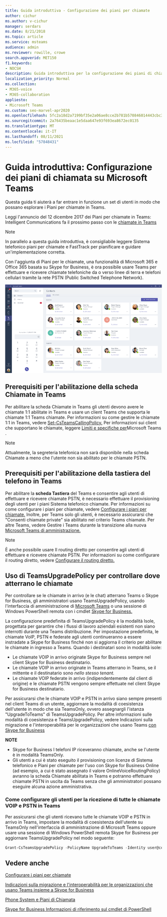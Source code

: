 ```yaml
---
title: Guida introduttiva - Configurazione dei piani per chiamate
author: cichur
ms.author: v-cichur
manager: serdars
ms.date: 8/21/2018
ms.topic: article
ms.service: msteams
audience: admin
ms.reviewer: rowille, crowe
search.appverid: MET150
f1.keywords:
- NOCSH
description: Guida introduttiva per la configurazione dei piani di chiamata in Microsoft Teams per consentire l'avvio di un set di utenti.
localization_priority: Normal
ms.collection:
- M365-voice
- M365-collaboration
appliesto:
- Microsoft Teams
ms.custom: seo-marvel-apr2020
ms.openlocfilehash: 5fc2a18d2a7199bf35e2a06ae8cce2b781b570846014443cbc30b393e39e52aa
ms.sourcegitcommit: 2a76435beaac1e5daa647e93f693ea8672ec0135
ms.translationtype: MT
ms.contentlocale: it-IT
ms.lasthandoff: 08/11/2021
ms.locfileid: "57848431"
---
```

# <a name="quick-start-guide-configuring-calling-plans-in-microsoft-teams"></a>Guida introduttiva: Configurazione dei piani di chiamata su Microsoft Teams

Questa guida ti aiuterà a far entrare in funzione un set di utenti in modo che possano esplorare i Piani per chiamate in Teams.

Leggi l'annuncio del 12 dicembre 2017 dei Piani per chiamate in Teams: Intelligent Communications fa il prossimo passo con le [chiamate in Teams](https://aka.ms/ipyqus)

> [!NOTE]
> In parallelo a questa guida introduttiva, è [](calling-plan-landing-page.md) consigliabile leggere Sistema telefonico [](https://aka.ms/cloudvoice) piani per chiamate e FastTrack per pianificare e guidare un'implementazione corretta.

Con l'aggiunta di Piani per le chiamate, una funzionalità di Microsoft 365 e Office 365 basata su Skype for Business, è ora possibile usare Teams per effettuare e ricevere chiamate telefoniche da o verso linee di terra e telefoni cellulari tramite la rete PSTN (Public Switched Telephone Network).

![Schermata che mostra la pagina Contatti in Teams](media/Calling_in_Teams.png)
## <a name="prerequisites-for-enabling-the-calls-tab-in-teams"></a>Prerequisiti per l'abilitazione **della scheda** Chiamate in Teams
Per abilitare  la scheda Chiamate in Teams gli utenti devono avere le chiamate 1:1 abilitate in Teams e usare un client Teams che supporta le chiamate 1:1 Teams chiamate. Per informazioni su come gestire le chiamate 1:1 in Teams, vedere [Set-CsTeamsCallingPolicy.](/powershell/module/skype/set-csteamscallingpolicy) Per informazioni sui client che supportano le chiamate, leggere [Limiti e specifiche per](./limits-specifications-teams.md)Microsoft Teams .

> [!NOTE]
> Attualmente, la segreteria telefonica non sarà disponibile nella scheda Chiamate a meno che l'utente non sia abilitato per le chiamate PSTN. 

## <a name="prerequisites-for-enabling-the-dial-pad-in-teams"></a>Prerequisiti per l'abilitazione della **tastiera del** telefono in Teams
Per abilitare la **scheda Tastiera** del Teams e consentire agli utenti di effettuare e ricevere chiamate PSTN, è necessario effettuare il provisioning degli utenti per i piani Sistema telefonico chiamate. Per informazioni su come configurare i piani per chiamate, vedere [Configurare i piani per chiamate.](./set-up-calling-plans.md)
Inoltre, per Teams solo gli utenti, è necessario assicurarsi che "Consenti chiamate private" sia abilitato nel criterio Teams chiamate. Per altre Teams, vedere Gestire i Teams durante la transizione alla nuova [Microsoft Teams di amministrazione.](./manage-teams-skypeforbusiness-admin-center.md)
> [!NOTE]
> È anche possibile usare Il routing diretto per consentire agli utenti di effettuare e ricevere chiamate PSTN. Per informazioni su come configurare il routing diretto, vedere [Configurare il routing diretto.](./direct-routing-configure.md)

## <a name="using-teamsupgradepolicy-to-control-where-calls-land"></a>Uso di TeamsUpgradePolicy per controllare dove atterrano le chiamate
Per controllare se le chiamate in arrivo (e le chat) atterrano Teams o Skype for Business, gli amministratori usano TeamsUpgradePolicy, usando l'interfaccia di amministrazione di [Microsoft Teams](https://aka.ms/teamsadmincenter) o una sessione di Windows PowerShell remota con i cmdlet [Skype for Business.](/powershell/module/skype)


La configurazione predefinita di TeamsUpgradePolicy è la modalità Isole, progettata per garantire che i flussi di lavoro aziendali esistenti non siano interrotti durante una Teams distribuzione. Per impostazione predefinita, le chiamate VoIP, PSTN e federate agli utenti continueranno a essere instradate a Skype for Business finché non si aggiorna il criterio per abilitare le chiamate in ingresso a Teams.  Quando i destinatari sono in modalità isole:

 - Le chiamate VOIP in arrivo originate Skype for Business sempre nel client Skype for Business destinatario.
 - Le chiamate VOIP in arrivo originate in Teams atterrano in Teams, se il mittente e il destinatario sono *nello stesso tenant.*
 - Le chiamate VOIP federate in arrivo (indipendentemente dal client di origine) e le chiamate PSTN vengono sempre effettuate nel client Skype for Business destinatario.
 
Per assicurarsi che le chiamate VOIP e PSTN in arrivo siano sempre presenti nel client Teams di un utente, aggiornare la modalità di coesistenza dell'utente in modo che sia TeamsOnly, ovvero assegnargli l'istanza "UpgradeToTeams" di TeamsUpgradePolicy.  Per altre informazioni sulle modalità di coesistenza e TeamsUpgradePolicy, vedere Indicazioni sulla migrazione e l'interoperabilità per le organizzazioni che usano Teams [con Skype for Business](./migration-interop-guidance-for-teams-with-skype.md)

**NOTE**
 - Skype for Business I telefoni IP riceveranno chiamate, anche se l'utente è in modalità TeamsOnly.  
 - Gli utenti a cui è stato eseguito il provisioning con licenze di Sistema telefonico e Piani per chiamate per l'uso con Skype for Business Online (ad esempio, a cui è stato assegnato il valore OnlineVoiceRoutingPolicy) avranno la scheda Chiamate abilitata in Teams e potranno effettuare chiamate PSTN in uscita da Teams senza che gli amministratori possano eseguire alcuna azione amministrativa.


### <a name="how-to-configure-users-to-receive-all-incoming-voip-and-pstn-calls-in-teams"></a>Come configurare gli utenti per la ricezione di tutte le chiamate VOIP e PSTN in Teams
Per assicurarsi che gli utenti ricevano tutte le chiamate VOIP e PSTN in arrivo in Teams, impostare la modalità di coesistenza dell'utente su TeamsOnly nell'interfaccia di amministrazione di Microsoft Teams oppure usare una sessione di Windows PowerShell remota Skype for Business per aggiornare TeamsUpgradePolicy nel modo seguente:

```powershell
Grant-CsTeamsUpgradePolicy -PolicyName UpgradeToTeams -Identity user@contoso.com
```

## <a name="see-also"></a>Vedere anche
[Configurare i piani per chiamate](/SkypeForBusiness/what-are-calling-plans-in-office-365/set-up-calling-plans)

[Indicazioni sulla migrazione e l'interoperabilità per le organizzazioni che usano Teams insieme a Skype for Business](./migration-interop-guidance-for-teams-with-skype.md)

[Phone System e Piani di Chiamata](calling-plan-landing-page.md)

[Skype for Business Informazioni di riferimento sul cmdlet di PowerShell](/powershell/module/skype)
